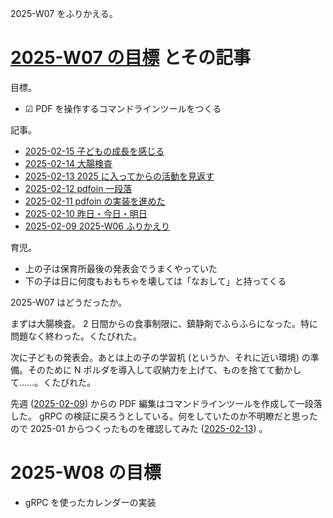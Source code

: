 2025-W07 をふりかえる。

# [2025-W07 の目標][2025-02-09] とその記事

目標。

- ☑ PDF を操作するコマンドラインツールをつくる

記事。

- [2025-02-15 子どもの成長を感じる][2025-02-15]
- [2025-02-14 大腸検査][2025-02-14]
- [2025-02-13 2025 に入ってからの活動を見返す][2025-02-13]
- [2025-02-12 pdfoin 一段落][2025-02-12]
- [2025-02-11 pdfoin の実装を進めた][2025-02-11]
- [2025-02-10 昨日・今日・明日][2025-02-10]
- [2025-02-09 2025-W06 ふりかえり][2025-02-09]

育児。

- 上の子は保育所最後の発表会でうまくやっていた
- 下の子は日に何度もおもちゃを壊しては「なおして」と持ってくる

2025-W07 はどうだったか。

まずは大腸検査。 2 日間からの食事制限に、鎮静剤でふらふらになった。特に問題なく終わった。くたびれた。

次に子どもの発表会。あとは上の子の学習机 (というか、それに近い環境)  の準備。そのために N ポルダを導入して収納力を上げて、ものを捨てて動かして……。くたびれた。

先週 ([2025-02-09]) からの PDF 編集はコマンドラインツールを作成して一段落した。 gRPC の検証に戻ろうとしている。何をしていたのか不明瞭だと思ったので 2025-01 からつくったものを確認してみた ([2025-02-13]) 。

# 2025-W08 の目標

- gRPC を使ったカレンダーの実装

[2025-02-09]: https://blog.bouzuya.net/2025/02/09/
[2025-02-10]: https://blog.bouzuya.net/2025/02/10/
[2025-02-11]: https://blog.bouzuya.net/2025/02/11/
[2025-02-12]: https://blog.bouzuya.net/2025/02/12/
[2025-02-13]: https://blog.bouzuya.net/2025/02/13/
[2025-02-14]: https://blog.bouzuya.net/2025/02/14/
[2025-02-15]: https://blog.bouzuya.net/2025/02/15/
